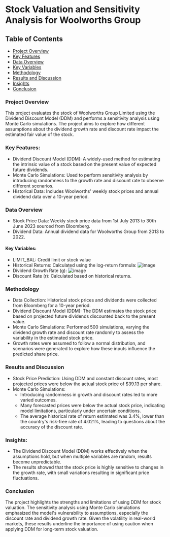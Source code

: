 # Stock Valuation and Sensitivity Analysis for Woolworths Group
## Table of Contents
- [Project Overview](#project-overview)
- [Key Features](#key-features)
- [Data Overview](#data-overview)
- [Key Variables](#key-variables)
- [Methodology](#methodology)
- [Results and Discussion](#results-and-discussion)
- [Insights](#insights)
- [Conclusion](#conlcusion)

### Project Overview
This project evaluates the stock of Woolworths Group Limited using the Dividend Discount Model (DDM) and performs a sensitivity analysis using Monte Carlo simulations. The project aims to explore how different assumptions about the dividend growth rate and discount rate impact the estimated fair value of the stock.

### Key Features:
- Dividend Discount Model (DDM): A widely-used method for estimating the intrinsic value of a stock based on the present value of expected future dividends.
- Monte Carlo Simulations: Used to perform sensitivity analysis by introducing randomness to the growth rate and discount rate to observe different scenarios.
- Historical Data: Includes Woolworths' weekly stock prices and annual dividend data over a 10-year period.

### Data Overview
- Stock Price Data: Weekly stock price data from 1st July 2013 to 30th June 2023 sourced from Bloomberg.
- Dividend Data: Annual dividend data for Woolworths Group from 2013 to 2022.

#### Key Variables:
- LIMIT_BAL: Credit limit or stock value
- Historical Returns: Calculated using the log-return formula:
![image](https://github.com/user-attachments/assets/6115ce8b-38b6-43dd-b6cf-1d1faea507f6)
- Dividend Growth Rate (g):
  ![image](https://github.com/user-attachments/assets/8cd9077b-058f-47dc-a861-dd86299df33e) 
- Discount Rate (r): Calculated based on historical returns.
  
### Methodology
- Data Collection: Historical stock prices and dividends were collected from Bloomberg for a 10-year period.
- Dividend Discount Model (DDM): The DDM estimates the stock price based on projected future dividends discounted back to the present value.
- Monte Carlo Simulations: Performed 500 simulations, varying the dividend growth rate and discount rate randomly to assess the variability in the estimated stock price.
- Growth rates were assumed to follow a normal distribution, and scenarios were generated to explore how these inputs influence the predicted share price.

### Results and Discussion
- Stock Price Prediction: Using DDM and constant discount rates, most projected prices were below the actual stock price of $39.13 per share.
- Monte Carlo Simulations:
  - Introducing randomness in growth and discount rates led to more varied outcomes.
  - Many forecasted prices were below the actual stock price, indicating model limitations, particularly under uncertain conditions.
  - The average historical rate of return estimated was 3.4%, lower than the country's risk-free rate of 4.021%, leading to questions about the accuracy of the discount rate.

### Insights:
- The Dividend Discount Model (DDM) works effectively when the assumptions hold, but when multiple variables are random, results become unpredictable.
- The results showed that the stock price is highly sensitive to changes in the growth rate, with small variations resulting in significant price fluctuations.

### Conclusion
The project highlights the strengths and limitations of using DDM for stock valuation. The sensitivity analysis using Monte Carlo simulations emphasized the model's vulnerability to assumptions, especially the discount rate and dividend growth rate. Given the volatility in real-world markets, these results underline the importance of using caution when applying DDM for long-term stock valuation.
